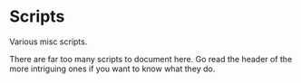 Scripts
=======
Various misc scripts.

There are far too many scripts to document here. Go read the header of the more intriguing ones if you want to know what they do.
